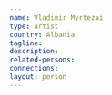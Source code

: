 ```yaml
---
name: Vladimir Myrtezai
type: artist
country: Albania
tagline:
description:
related-persons:
connections:
layout: person
---
```


